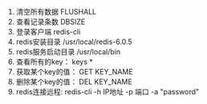 1. 清空所有数据 FLUSHALL
2. 查看记录条数 DBSIZE
3. 登录客户端 redis-cli
4. redis安装目录    /usr/local/redis-6.0.5
5. redis服务启动目录 /usr/local/bin
6. 查看所有的key：  keys *
7. 获取某个key的值： GET KEY_NAME
8. 删除某个key的值： DEL KEY_NAME
9. redis连接远程: redis-cli -h IP地址 -p 端口 -a "password"